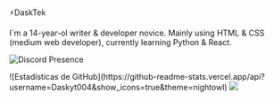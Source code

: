 ⚡DaskTek

I`m a 14-year-ol writer & developer novice.
Mainly using HTML & CSS (medium web developer), currently learning Python & React.

![Discord Presence](https://lanyard-profile-readme.vercel.app/api/756801630170513418)

<p float="left">
  ![Estadísticas de GitHub](https://github-readme-stats.vercel.app/api?username=Daskyt004&show_icons=true&theme=nightowl)
  <img src="https://github-readme-stats.vercel.app/api/top-langs/?username=Daskyt004l&theme=nightowl">
</p>



